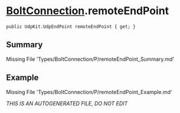 # [BoltConnection](Types/BoltConnection.md).remoteEndPoint
`public UdpKit.UdpEndPoint remoteEndPoint { get; }`
## Summary
Missing File 'Types/BoltConnection/P/remoteEndPoint_Summary.md'
## Example
Missing File 'Types/BoltConnection/P/remoteEndPoint_Example.md'

*THIS IS AN AUTOGENERATED FILE, DO NOT EDIT*
